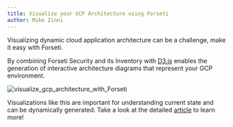 ```yaml
---
title: Visualize your GCP Architecture using Forseti
author: Mike Zinni
---
```

Visualizing dynamic cloud application architecture can be a challenge,
make it easy with Forseti.

By combining Forseti Security and its Inventory with
[D3.js](https://d3js.org/)  enables the generation of interactive
architecture diagrams that represent your GCP environment.

![visualize_gcp_architecture_with_Forseti](https://cdn-images-1.medium.com/max/1600/0*VS9cGmwYzNf3XNQ1)

Visualizations like this are important for understanding current state and
can be dynamically generated. Take a look at the detailed [article](https://medium.com/@mikezinni/visualize-gcp-architecture-using-forseti-2-0-and-d3-js-ffc8fdf59450) to learn more!
